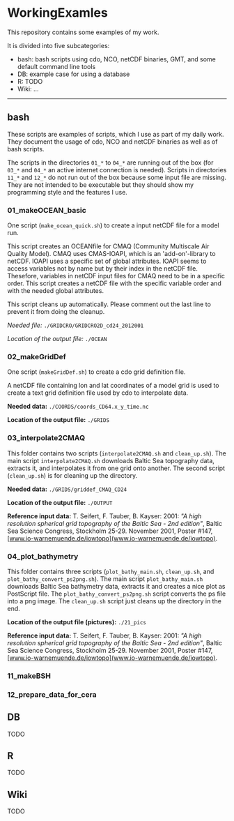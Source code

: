# WorkingExamles
This repository contains some examples of my work.

It is divided into five subcategories:

   * bash: bash scripts using cdo, NCO, netCDF binaries, GMT, and some default
            command line tools
   * DB: example case for using a database
   * R: TODO
   * Wiki: ...

-------

## bash

These scripts are examples of scripts, which I use as part of my daily 
work. They document the usage of cdo, NCO and netCDF binaries as well as
of bash scripts.

The scripts in the directories `01_*` to `04_*` are running out of the box (for 
`03_*` and `04_*` an active internet connection is needed). Scripts in directories 
`11_*` and `12_*` do not run out of the box because some input file are missing. 
They are not intended to be executable but they should show my programming 
style and the features I use. 

### 01_makeOCEAN_basic

One script (`make_ocean_quick.sh`) to create a input netCDF file for a model run.

This script creates an OCEANfile for CMAQ (Community Multiscale Air Quality 
Model). CMAQ uses CMAS-IOAPI, which is an 'add-on'-library to netCDF. IOAPI 
uses a specific set of global attributes. IOAPI seems to access variables not 
by name but by their index in the netCDF file. Thesefore, variables in netCDF 
input files for CMAQ need to be in a specific order. This script creates a 
netCDF file with the specific variable order and with the needed global 
attributes.

This script cleans up automatically. Please comment out the last line to 
prevent it from doing the cleanup.

_Needed file:_ `./GRIDCRO/GRIDCRO2D_cd24_2012001`

_Location of the output file:_ `./OCEAN`


### 02_makeGridDef

One script (`makeGridDef.sh`) to create a cdo grid definition file.

A netCDF file containing lon and lat coordinates of a model grid is used to 
create a text grid definition file used by cdo to interpolate data.

**Needed data:** `./COORDS/coords_CD64.x_y_time.nc`

**Location of the output file:** `./GRIDS`


### 03_interpolate2CMAQ

This folder contains two scripts (`interpolate2CMAQ.sh` and `clean_up.sh`). 
The main script `interpolate2CMAQ.sh` downloads Baltic Sea topography data, 
extracts it, and interpolates it from one grid onto another. The second 
script (`clean_up.sh`) is for cleaning up the directory.

**Needed data:** `./GRIDS/griddef_CMAQ_CD24`

**Location of the output file:** `./OUTPUT`

**Reference input data:** T. Seifert, F. Tauber, B. Kayser: 2001: *"A high resolution spherical grid topography of the Baltic Sea - 2nd edition"*, Baltic Sea Science Congress, Stockholm 25-29. November 2001, Poster #147, [www.io-warnemuende.de/iowtopo](www.io-warnemuende.de/iowtopo). 


### 04_plot_bathymetry

This folder contains three scripts (`plot_bathy_main.sh`, `clean_up.sh`, and 
`plot_bathy_convert_ps2png.sh`). The main script `plot_bathy_main.sh` downloads 
Baltic Sea bathymetry data, extracts it and creates a nice plot as PostScript
file. The `plot_bathy_convert_ps2png.sh` script converts the ps file into a 
png image. The `clean_up.sh` script just cleans up the directory in the end.

**Location of the output file (pictures):** `./21_pics`

**Reference input data:** T. Seifert, F. Tauber, B. Kayser: 2001: *"A high resolution spherical grid topography of the Baltic Sea - 2nd edition"*, Baltic Sea Science Congress, Stockholm 25-29. November 2001, Poster #147, [www.io-warnemuende.de/iowtopo](www.io-warnemuende.de/iowtopo). 


### 11_makeBSH




### 12_prepare_data_for_cera






## DB

TODO


## R

TODO


## Wiki

TODO
